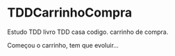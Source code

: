 # TDDCarrinhoCompra
Estudo TDD livro TDD casa codigo. carrinho de compra.

Começou o carrinho, tem que evoluir...
